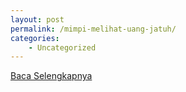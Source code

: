 ```yaml
---
layout: post
permalink: /mimpi-melihat-uang-jatuh/
categories:
    - Uncategorized
---
```


[Baca Selengkapnya](/03)